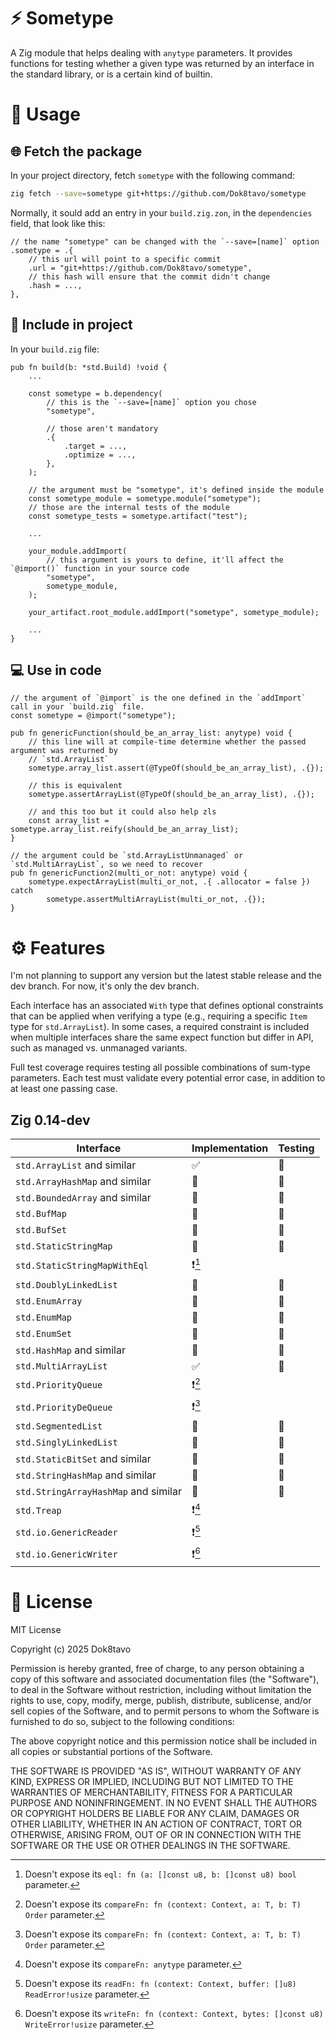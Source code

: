 # ⚡ Sometype

A Zig module that helps dealing with `anytype` parameters. It provides functions for testing 
whether a given type was returned by an interface in the standard library, or is a certain kind of
builtin.

# 📝 Usage

## 🌐 Fetch the package

In your project directory, fetch `sometype` with the following command:

```sh
zig fetch --save=sometype git+https://github.com/Dok8tavo/sometype
```

Normally, it sould add an entry in your `build.zig.zon`, in the `dependencies` field, that look like this:

```zig
// the name "sometype" can be changed with the `--save=[name]` option
.sometype = .{
    // this url will point to a specific commit
    .url = "git+https://github.com/Dok8tavo/sometype",
    // this hash will ensure that the commit didn't change
    .hash = ...,
},
```

## 📁 Include in project

In your `build.zig` file:

```zig
pub fn build(b: *std.Build) !void {
    ...

    const sometype = b.dependency(
        // this is the `--save=[name]` option you chose
        "sometype",

        // those aren't mandatory
        .{
            .target = ...,
            .optimize = ...,
        },
    );

    // the argument must be "sometype", it's defined inside the module
    const sometype_module = sometype.module("sometype");
    // those are the internal tests of the module
    const sometype_tests = sometype.artifact("test");

    ...

    your_module.addImport(
        // this argument is yours to define, it'll affect the `@import()` function in your source code
        "sometype", 
        sometype_module,
    );

    your_artifact.root_module.addImport("sometype", sometype_module);

    ...
}
```

## 💻 Use in code

```zig
// the argument of `@import` is the one defined in the `addImport` call in your `build.zig` file.
const sometype = @import("sometype");

pub fn genericFunction(should_be_an_array_list: anytype) void {
    // this line will at compile-time determine whether the passed argument was returned by
    // `std.ArrayList`
    sometype.array_list.assert(@TypeOf(should_be_an_array_list), .{});

    // this is equivalent
    sometype.assertArrayList(@TypeOf(should_be_an_array_list), .{});

    // and this too but it could also help zls
    const array_list = sometype.array_list.reify(should_be_an_array_list);
}

// the argument could be `std.ArrayListUnmanaged` or `std.MultiArrayList`, so we need to recover
pub fn genericFunction2(multi_or_not: anytype) void {
    sometype.expectArrayList(multi_or_not, .{ .allocator = false }) catch
        sometype.assertMultiArrayList(multi_or_not, .{});
}
```

# ⚙️ Features

I'm not planning to support any version but the latest stable release and the dev branch. For now,
it's only the dev branch.

Each interface has an associated `With` type that defines optional constraints that can be applied
when verifying a type (e.g., requiring a specific `Item` type for `std.ArrayList`). In some cases, a
required constraint is included when multiple interfaces share the same expect function but differ
in API, such as managed vs. unmanaged variants.

Full test coverage requires testing all possible combinations of sum-type parameters. Each test must validate every potential error case, in addition to at least one passing case.

## Zig 0.14-dev

| Interface                            | Implementation | Testing |
|--------------------------------------|----------------|---------|
| `std.ArrayList` and similar          | ✅              | 🚧      |
| `std.ArrayHashMap` and similar       | 🚫             | 🚫      |
| `std.BoundedArray` and similar       | 🚫             | 🚫      |
| `std.BufMap`                         | 🚫             | 🚫      |
| `std.BufSet`                         | 🚫             | 🚫      |
| `std.StaticStringMap`                | 🚫             | 🚫      |
| `std.StaticStringMapWithEql`         | ❗[^1]          |         |
| `std.DoublyLinkedList`               | 🚫             | 🚫      |
| `std.EnumArray`                      | 🚫             | 🚫      |
| `std.EnumMap`                        | 🚫             | 🚫      |
| `std.EnumSet`                        | 🚫             | 🚫      |
| `std.HashMap` and similar            | 🚫             | 🚫      |
| `std.MultiArrayList`                 | ✅              | 🚫      |
| `std.PriorityQueue`                  | ❗[^2]          |         |
| `std.PriorityDeQueue`                | ❗[^2]          |         |
| `std.SegmentedList`                  | 🚫             | 🚫      |
| `std.SinglyLinkedList`               | 🚫             | 🚫      |
| `std.StaticBitSet` and similar       | 🚫             | 🚫      |
| `std.StringHashMap` and similar      | 🚫             | 🚫      |
| `std.StringArrayHashMap` and similar | 🚫             | 🚫      |
| `std.Treap`                          | ❗[^3]          |         |
| `std.io.GenericReader`               | ❗[^4]          |         |
| `std.io.GenericWriter`               | ❗[^5]          |         |

[^1]: Doesn't expose its `eql: fn (a: []const u8, b: []const u8) bool` parameter.
[^2]: Doesn't expose its `compareFn: fn (context: Context, a: T, b: T) Order` parameter.
[^3]: Doesn't expose its `compareFn: anytype` parameter.
[^4]: Doesn't expose its `readFn: fn (context: Context, buffer: []u8) ReadError!usize` parameter.
[^5]: Doesn't expose its `writeFn: fn (context: Context, bytes: []const u8) WriteError!usize` parameter.


# 📃 License

MIT License

Copyright (c) 2025 Dok8tavo

Permission is hereby granted, free of charge, to any person obtaining a copy
of this software and associated documentation files (the "Software"), to deal
in the Software without restriction, including without limitation the rights
to use, copy, modify, merge, publish, distribute, sublicense, and/or sell
copies of the Software, and to permit persons to whom the Software is
furnished to do so, subject to the following conditions:

The above copyright notice and this permission notice shall be included in all
copies or substantial portions of the Software.

THE SOFTWARE IS PROVIDED "AS IS", WITHOUT WARRANTY OF ANY KIND, EXPRESS OR
IMPLIED, INCLUDING BUT NOT LIMITED TO THE WARRANTIES OF MERCHANTABILITY,
FITNESS FOR A PARTICULAR PURPOSE AND NONINFRINGEMENT. IN NO EVENT SHALL THE
AUTHORS OR COPYRIGHT HOLDERS BE LIABLE FOR ANY CLAIM, DAMAGES OR OTHER
LIABILITY, WHETHER IN AN ACTION OF CONTRACT, TORT OR OTHERWISE, ARISING FROM,
OUT OF OR IN CONNECTION WITH THE SOFTWARE OR THE USE OR OTHER DEALINGS IN THE
SOFTWARE.
